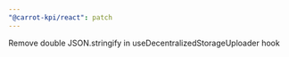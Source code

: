 ```yaml
---
"@carrot-kpi/react": patch
---
```


Remove double JSON.stringify in useDecentralizedStorageUploader hook
